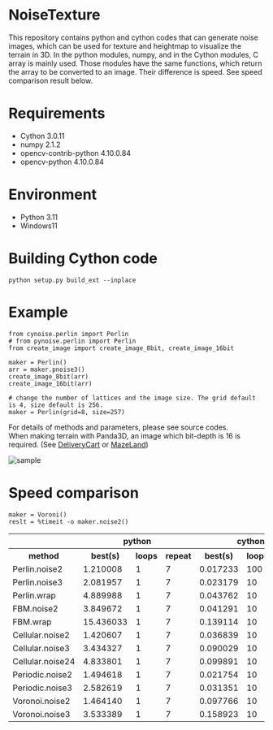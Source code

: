 # NoiseTexture

This repository contains python and cython codes that can generate noise images, which can be used for texture and heightmap to visualize the terrain in 3D. 
In the python modules, numpy, and in the Cython modules, C array is mainly used. Those modules have the same functions, which return the array to be converted to an image.
Their difference is speed. See speed comparison result below.

# Requirements

* Cython 3.0.11
* numpy 2.1.2
* opencv-contrib-python 4.10.0.84
* opencv-python 4.10.0.84

# Environment

* Python 3.11
* Windows11

# Building Cython code

```
python setup.py build_ext --inplace
```

# Example

```
from cynoise.perlin import Perlin
# from pynoise.perlin import Perlin
from create_image import create_image_8bit, create_image_16bit

maker = Perlin()
arr = maker.pnoise3()
create_image_8bit(arr)
create_image_16bit(arr)

# change the number of lattices and the image size. The grid default is 4, size default is 256. 
maker = Perlin(grid=8, size=257)

```
For details of methods and parameters, please see source codes.   
When making terrain with Panda3D, an image which bit-depth is 16 is required.
(See [DeliveryCart](https://github.com/taKana671/DeliveryCart) or [MazeLand](https://github.com/taKana671/MazeLand))


![sample](https://github.com/user-attachments/assets/d8c7a581-de6b-4af6-90ad-a4d095d6a854)

# Speed ​​comparison

```
maker = Voroni()
reslt = %timeit -o maker.noise2()
```

<table>
    <tr>
      <th></th>
      <th colspan="3">python</th>
      <th colspan="3">cython</th>
    </tr>
    <tr>
      <th>method</th>
      <th>best(s)</th>
      <th>loops</th>
      <th>repeat</th>
      <th>best(s)</th>
      <th>loops</th>
      <th>repeat</th>
    </tr>
    <tr>
      <td>Perlin.noise2</td>
      <td>1.210008</td>
      <td>1</td>
      <td>7</td>
      <td>0.017233</td>
      <td>100</td>
      <td>7</td>
    </tr>
    <tr>
      <td>Perlin.noise3</td>
      <td>2.081957</td>
      <td>1</td>
      <td>7</td>
      <td>0.023179</td>
      <td>10</td>
      <td>7</td>
    </tr>
    <tr>
      <td>Perlin.wrap</td>
      <td>4.889988</td>
      <td>1</td>
      <td>7</td>
      <td>0.043762</td>
      <td>10</td>
      <td>7</td>
    </tr>
    <tr>
      <td>FBM.noise2</td>
      <td>3.849672</td>
      <td>1</td>
      <td>7</td>
      <td>0.041291</td>
      <td>10</td>
      <td>7</td>
    </tr>
    <tr>
      <td>FBM.wrap</td>
      <td>15.436033</td>
      <td>1</td>
      <td>7</td>
      <td>0.139114</td>
      <td>10</td>
      <td>7</td>
    </tr>
    <tr>
      <td>Cellular.noise2</td>
      <td>1.420607</td>
      <td>1</td>
      <td>7</td>
      <td>0.036839</td>
      <td>10</td>
      <td>7</td>
    </tr>
    <tr>
      <td>Cellular.noise3</td>
      <td>3.434327</td>
      <td>1</td>
      <td>7</td>
      <td>0.090029</td>
      <td>10</td>
      <td>7</td>
    </tr>
    <tr>
      <td>Cellular.noise24</td>
      <td>4.833801</td>
      <td>1</td>
      <td>7</td>
      <td>0.099891</td>
      <td>10</td>
      <td>7</td>
    </tr>
    <tr>
      <td>Periodic.noise2</td>
      <td>1.494618</td>
      <td>1</td>
      <td>7</td>
      <td>0.021754</td>
      <td>10</td>
      <td>7</td>
    </tr>
    <tr>
      <td>Periodic.noise3</td>
      <td>2.582619</td>
      <td>1</td>
      <td>7</td>
      <td>0.031351</td>
      <td>10</td>
      <td>7</td>
    </tr>
    <tr>
      <td>Voronoi.noise2</td>
      <td>1.464140</td>
      <td>1</td>
      <td>7</td>
      <td>0.097766</td>
      <td>10</td>
      <td>7</td>
    </tr>
    <tr>
      <td>Voronoi.noise3</td>
      <td>3.533389</td>
      <td>1</td>
      <td>7</td>
      <td>0.158923</td>
      <td>10</td>
      <td>7</td>
    </tr>       
</table>
